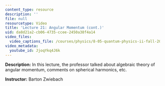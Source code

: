 ```yaml
---
content_type: resource
description: ''
file: null
resourcetype: Video
title: 'Lecture 21: Angular Momentum (cont.)'
uid: da8d21a2-cb06-4735-ccee-2450a38f4a14
video_files:
  video_captions_file: /courses/physics/8-05-quantum-physics-ii-fall-2013/video-lectures/lecture-21-angular-momentum-cont./JjoqYkq4J6k.vtt
video_metadata:
  youtube_id: JjoqYkq4J6k
---
```


**Description:** In this lecture, the professor talked about algebraic theory of angular momentum, comments on spherical harmonics, etc.

**Instructor:** Barton Zwiebach